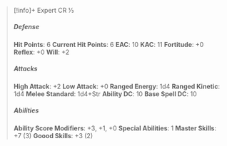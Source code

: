 > [!info]+ Expert CR ⅓
> ##### Defense
> **Hit Points**: 6
> **Current Hit Points**: 6 
> **EAC**: 10
> **KAC**: 11
> **Fortitude**: +0
> **Reflex**: +0
> **Will**: +2
> ##### Attacks
> **High Attack**: +2
> **Low Attack**: +0
> **Ranged Energy**: 1d4
> **Ranged Kinetic**: 1d4
> **Melee Standard**: 1d4+Str
> **Ability DC**: 10
> **Base Spell DC**: 10
> ##### Abilities
> **Ability Score Modifiers**: +3, +1, +0
> **Special Abilities**: 1
> **Master Skills**: +7 (3)
> **Goood Skills**: +3 (2)

